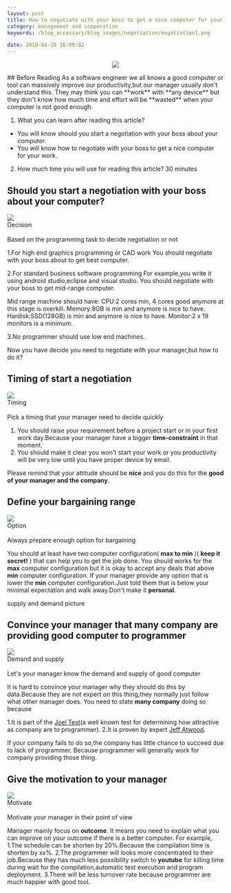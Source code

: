 ```yaml
---
layout: post
title: How to negotiate with your boss to get a nice computer for your work
category: management and cooperation
keywords: /blog_accessary/blog_images/negotiation/negotiation1.png

date: 2018-04-28 16:09:02
---
```


<p align="center">
  <img src="/blog_accessary/blog_images/negotiation/negotiation1.png">
</p>
## Before Reading
As a software engineer we all knows a good computer or tool can massively improve our productivity,but our manager usually don't understand this.
They may think you can **work** with **any device** but they don't know how much time and effort will be **wasted** when your computer is not good enough.

1.  What you can learn after reading this article?

* You will know should you start a negotiation with your boss about your computer.
* You will know how to negotiate with your boss to get a nice computer for your work.

2.  How much time you will use for reading this article?
    30 minutes

## Should you start a negotiation with your boss about your computer?

<div class="minipic-container">
<img class="minipic" src="/blog_accessary/writing_common_accessary/decision.jpg" />
<div class="minitext-container">
<div class="minipic-title">Decision</div><br />
<div class="minipic-content">Based on the programming task to decide negotiation or not</div>
</div>
</div>

1.For high end graphics programming or CAD work
You should negotiate with your boss about to get best computer.

2.For standard business software programming
For example,you write it using android studio,eclipse and visual studio.
You should negotiate with your boss to get mid-range computer.

Mid range machine should have:
CPU:2 cores min, 4 cores good anymore at this stage is overkill.
Memory:8GB is min and anymore is nice to have.
Hardisk:SSD(128GB) is min and anymore is nice to have.
Monitor:2 x 19 monitors is a minimum.

3.No programmer should use low end machines.

Now you have decide you need to negotiate with your manager,but how to do it?

## Timing of start a negotiation

<div class="minipic-container">
<img class="minipic" src="/blog_accessary/writing_common_accessary/timing.jpg" />
<div class="minitext-container">
<div class="minipic-title">Timing</div><br />
<div class="minipic-content">Pick a timing that your manager need to decide quickly</div>
</div>
</div>

1.  You should raise your requirement before a project start or in your first work day.Because your manager have a bigger **time-constraint** in that moment.
2.  You should make it clear you won't start your work or you productivity will be very low until you have proper device by email.

Please remind that your attitude should be **nice** and you do this for the **good of your manager and the company**.

## Define your bargaining range

<div class="minipic-container">
<img class="minipic" src="/blog_accessary/writing_common_accessary/options.jpg" />
<div class="minitext-container">
<div class="minipic-title">Option</div><br />
<div class="minipic-content">Always prepare enough option for bargaining</div>
</div>
</div>

You should at least have two computer configuration( **max to min** )( **keep it secret!** ) that can help you to get the job done.
You should works for the **max** computer configuration but it is okay to accept any deals that above **min** computer configuration.
If your manager provide any option that is lower the **min** computer configuration.Just told them that is below your minimal expectation and walk away.Don't make it **personal**.

supply and demand picture

## Convince your manager that many company are providing good computer to programmer

<div class="minipic-container">
<img class="minipic" src="/blog_accessary/writing_common_accessary/demandAndSupply.jpg" />
<div class="minitext-container">
<div class="minipic-title">Demand and supply</div><br />
<div class="minipic-content">Let's your manager know the demand and supply of good computer</div>
</div>
</div>

It is hard to convince your manager why they should do this by data.Because they are not expert on this thing,they normally just follow what other manager does.
You need to state **many company** doing so because

1.It is part of the [Joel Test](http://www.joelonsoftware.com/articles/fog0000000043.html)(a well known test for determining how attractive as company are to programmer).
2.It is proven by expert [Jeff Atwood](http://blog.codinghorror.com/the-programmers-bill-of-rights/).

If your company fails to do so,the company has little chance to succeed due to lack of programmer.
Because programmer will generally work for company providing those thing.

## Give the motivation to your manager

<div class="minipic-container">
<img class="minipic" src="/blog_accessary/writing_common_accessary/motivate.jpg" />
<div class="minitext-container">
<div class="minipic-title">Motivate</div><br />
<div class="minipic-content">Motivate your manager in their point of view</div>
</div>
</div>

Manager mainly focus on **outcome**.
It means you need to explain what you can improve on your outcome if there is a better computer.
For example,
1.The schedule can be shorten by 20%.Because the compilation time is shorten by xx%.
2.The programmer will looks more concentrated to their job.Because they has much less possibility switch to **youtube** for killing time during wait for the compilation,automatic test execution and program deployment.
3.There will be less turnover rate because programmer are much happier with good tool.
